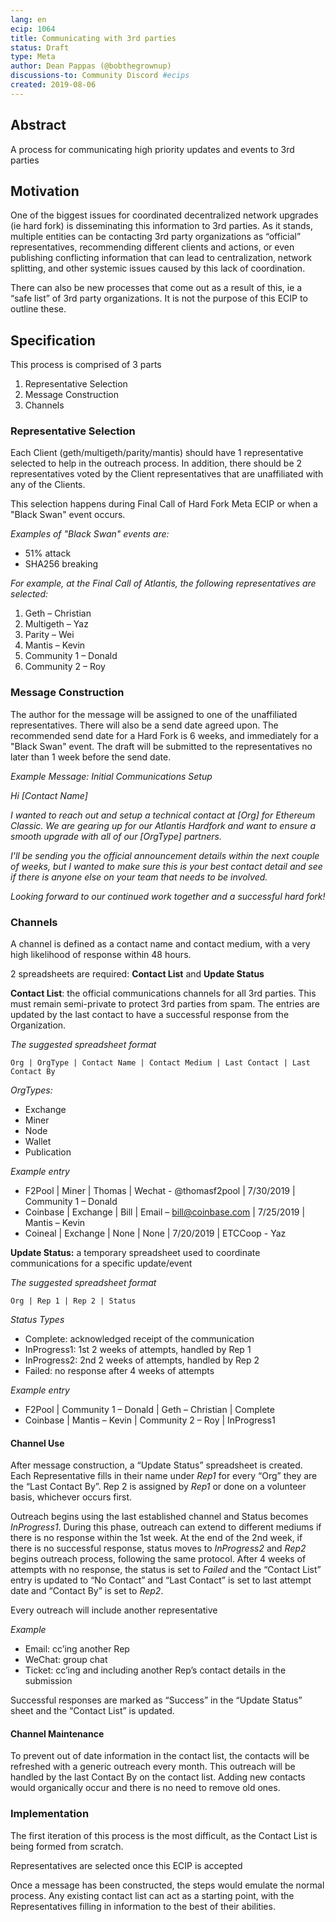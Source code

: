 ```yaml
---
lang: en
ecip: 1064
title: Communicating with 3rd parties
status: Draft
type: Meta
author: Dean Pappas (@bobthegrownup)
discussions-to: Community Discord #ecips
created: 2019-08-06
---
```


## Abstract

A process for communicating high priority updates and events to 3rd parties 

## Motivation

One of the biggest issues for coordinated decentralized network upgrades (ie hard fork) is disseminating this information to 3rd parties. As it stands, multiple entities can be contacting 3rd party organizations as “official” representatives, recommending different clients and actions, or even publishing conflicting information that can lead to centralization, network splitting, and other systemic issues caused by this lack of coordination. 

There can also be new processes that come out as a result of this, ie a “safe list” of 3rd party organizations. It is not the purpose of this ECIP to outline these.


## Specification

This process is comprised of 3 parts

1) Representative Selection
2) Message Construction
3) Channels

### Representative Selection

Each Client (geth/multigeth/parity/mantis) should have 1 representative selected to help in the outreach process.  In addition, there should be 2 representatives voted by the Client representatives that are unaffiliated with any of the Clients.

This selection happens during Final Call of Hard Fork Meta ECIP or when a "Black Swan" event occurs. 

*Examples of "Black Swan" events are:*

- 51% attack
- SHA256 breaking

*For example, at the Final Call of Atlantis, the following representatives are selected:*
1. Geth – Christian
2. Multigeth – Yaz
3. Parity – Wei
4. Mantis – Kevin
5. Community 1 – Donald
6. Community 2 – Roy


### Message Construction

The author for the message will be assigned to one of the unaffiliated representatives. There will also be a send date agreed upon. The recommended send date for a Hard Fork is 6 weeks, and immediately for a "Black Swan" event.  The draft will be submitted to the representatives no later than 1 week before the send date. 

*Example Message: Initial Communications Setup*

*Hi [Contact Name]*

*I wanted to reach out and setup a technical contact at [Org] for Ethereum Classic. We are gearing up for our Atlantis Hardfork and want to ensure a smooth upgrade with all of our [OrgType] partners.* 

*I'll be sending you the official announcement details within the next couple of weeks, but I wanted to make sure this is your best contact detail and see if there is anyone else on your team that needs to be involved.*

*Looking forward to our continued work together and a successful hard fork!*

### Channels

A channel is defined as a contact name and contact medium, with a very high likelihood of response within 48 hours. 

2 spreadsheets are required: **Contact List** and **Update Status** 

**Contact List**: the official communications channels for all 3rd parties. This must remain semi-private to protect  3rd parties from spam. The entries are updated by the last contact to have a successful response from the Organization. 

*The suggested spreadsheet format* 

`Org | OrgType | Contact Name | Contact Medium | Last Contact | Last Contact By`

*OrgTypes:*
- Exchange
- Miner
- Node
- Wallet
- Publication

*Example entry*

- F2Pool | Miner | Thomas | Wechat - @thomasf2pool | 7/30/2019 | Community 1 – Donald
- Coinbase | Exchange | Bill | Email – bill@coinbase.com | 7/25/2019 | Mantis – Kevin
- Coineal | Exchange | None | None | 7/20/2019 | ETCCoop - Yaz


**Update Status:** a temporary spreadsheet used to coordinate communications for a specific update/event

*The suggested spreadsheet format*

`Org | Rep 1 | Rep 2 | Status` 

*Status Types*

- Complete: acknowledged receipt of the communication
- InProgress1: 1st 2 weeks of attempts, handled by Rep 1
- InProgress2: 2nd 2 weeks of attempts, handled by Rep 2
- Failed: no response after 4 weeks of attempts

*Example entry*

- F2Pool | Community 1 – Donald | Geth – Christian | Complete
- Coinbase | Mantis – Kevin | Community 2 – Roy | InProgress1 



#### Channel Use

After message construction, a “Update Status” spreadsheet is created. Each Representative fills in their name under *Rep1* for every “Org” they are the “Last Contact By”. Rep 2 is assigned by *Rep1* or done on a volunteer basis, whichever occurs first. 

Outreach begins using the last established channel and Status becomes *InProgress1*. During this phase, outreach can extend to different mediums if there is no response within the 1st week.  At the end of the 2nd week, if there is no successful response, status moves to *InProgress2* and *Rep2* begins outreach process, following the same protocol. After 4 weeks of attempts with no response, the status is set to *Failed* and the “Contact List” entry is updated to “No Contact” and “Last Contact” is set to last attempt date and “Contact By” is set to *Rep2*.

Every outreach will include another representative

*Example*

- Email: cc’ing another Rep
- WeChat: group chat
- Ticket: cc’ing and including another Rep’s contact details in the submission

Successful responses are marked as “Success” in the “Update Status” sheet and the “Contact List” is updated.


#### Channel Maintenance

To prevent out of date information in the contact list, the contacts will be refreshed with a generic outreach every month. This outreach will be handled by the last Contact By on the contact list. Adding new contacts would organically occur and there is no need to remove old ones.


### Implementation

The first iteration of this process is the most difficult, as the Contact List is being formed from scratch. 

Representatives are selected once this ECIP is accepted

Once a message has been constructed, the steps would emulate the normal process. Any existing contact list can act as a starting point, with the Representatives filling in information to the best of their abilities.  


